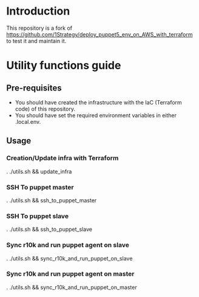 
# Introduction

This repository is a fork of https://github.com/1Strategy/deploy_puppet5_env_on_AWS_with_terraform to test it and maintain it.

# Utility functions guide

## Pre-requisites
 
- You should have created the infrastructure with the IaC (Terraform code) of this repository.
- You should have set the required environment variables in either .local.env.

## Usage

### Creation/Update infra with Terraform

. ./utils.sh && update_infra

### SSH To puppet master

. ./utils.sh && ssh_to_puppet_master

### SSH To puppet slave

. ./utils.sh && ssh_to_puppet_slave

### Sync r10k and run puppet agent on slave

. ./utils.sh && sync_r10k_and_run_puppet_on_slave

### Sync r10k and run puppet agent on master

. ./utils.sh && sync_r10k_and_run_puppet_on_master
